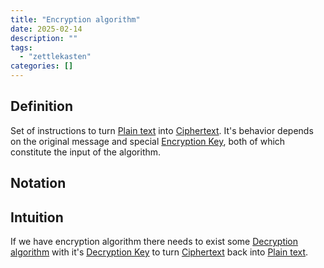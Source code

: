 ```yaml
---
title: "Encryption algorithm"
date: 2025-02-14
description: ""
tags: 
  - "zettlekasten"
categories: []
---
```


## Definition
Set of instructions to turn [Plain text](Plain%20text.md) into [Ciphertext](Ciphertext.md). It's behavior depends on the original message and special [Encryption Key](Encryption%20Key), both of which constitute the input of the algorithm.

## Notation

## Intuition
If we have encryption algorithm there needs to exist some [Decryption algorithm](Decryption%20algorithm) with it's [Decryption Key](Decryption%20Key) to turn [Ciphertext](Ciphertext.md) back into [Plain text](Plain%20text.md).
